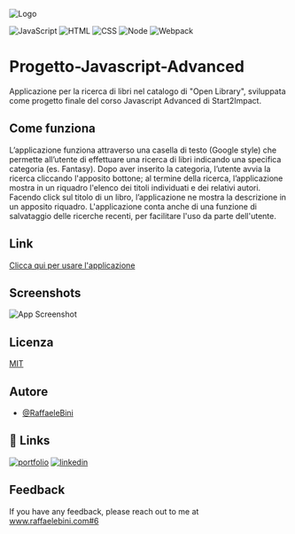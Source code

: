 ![Logo](https://www.raffaelebini.com/assets/img/LogoRBScuroPiccolo.png)

![JavaScript](https://img.shields.io/badge/javascript-yellow?logo=javascript)
![HTML](https://img.shields.io/badge/html-blue?logo=html5)
![CSS](https://img.shields.io/badge/css-blue?logo=css3)
![Node](https://img.shields.io/badge/node-red?logo=npm)
![Webpack](https://img.shields.io/badge/webpack-red?logo=webpack)

# Progetto-Javascript-Advanced
Applicazione per la ricerca di libri nel catalogo di "Open Library", sviluppata come progetto finale del corso Javascript Advanced di Start2Impact. 

## Come funziona
L’applicazione funziona attraverso una casella di testo (Google style) che permette all’utente di effettuare una ricerca di libri indicando una specifica categoria (es. Fantasy).
Dopo aver inserito la categoria, l’utente avvia la ricerca cliccando l'apposito bottone; al termine della ricerca, l’applicazione mostra in un riquadro l'elenco dei titoli individuati e dei relativi autori. 
Facendo click sul titolo di un libro, l’applicazione ne mostra la descrizione in un apposito riquadro. 
L'applicazione conta anche di una funzione di salvataggio delle ricerche recenti, per facilitare l'uso da parte dell'utente.

## Link
[Clicca qui per usare l'applicazione](https://www.raffaelebini.com/progetti/index.html)

## Screenshots
![App Screenshot](/img/AppLibri01.png)

## Licenza
[MIT](https://choosealicense.com/licenses/mit/)

## Autore
- [@RaffaeleBini](https://www.github.com/RaffaeleBini)

## 🔗 Links
[![portfolio](https://img.shields.io/badge/my_homepage-000?style=for-the-badge&logo=ko-fi&logoColor=yellow)](https://www.raffaelebini.com/)
[![linkedin](https://img.shields.io/badge/linkedin-0A66C2?style=for-the-badge&logo=linkedin&logoColor=white)](https://https://www.linkedin.com/in/raffaelebini/)



## Feedback

If you have any feedback, please reach out to me at www.raffaelebini.com#6
